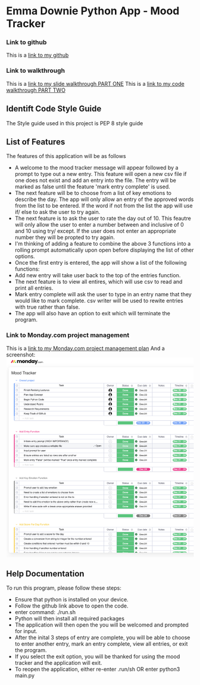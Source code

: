 # Emma Downie Python App - Mood Tracker

### Link to github
This is a [link to my github](https://github.com/Emma-Downie/Mood_Tracker)

### Link to walkthrough
This is a [link to my slide walkthrough PART ONE](https://www.loom.com/share/718a5573363648a6bda1940e92de1165)
This is a [link to my code walkthrough PART TWO](https://www.loom.com/share/95a9b90b0cd240a89608079419211939)

## Identift Code Style Guide
The Style guide used in this project is PEP 8 style guide

## List of Features
The features of this application will be as follows
- A welcome to the mood tracker message will appear followed by a prompt to type out a new entry. This feature will open a new csv file if one does not exist and add an entry into the file. The entry will be marked as false until the feature 'mark entry complete' is used.
- The next feature will be to choose from a list of key emotions to describe the day. The app will only allow an entry of the approved words from the list to be entered. If the word if not from the list the app will use if/ else to ask the user to try again.
- The next feature is to ask the user to rate the day out of 10. This feautre will only allow the user to enter a number between and inclusive of 0 and 10 using try/ except. If the user does not enter an appropriate number they will be propted to try again.
- I'm thinking of adding a feature to combine the above 3 functions into a rolling prompt automatically upon open before displaying the list of other options.
- Once the first entry is entered, the app will show a list of the following functions:
- Add new entry will take user back to the top of the entries function.
- The next feature is to view all entires, which will use csv to read and print all entries.
- Mark entry complete will ask the user to type in an entry name that they would like to mark complete. csv writer will be used to rewite entries with true rather than false.
- The app will also have an option to exit which will terminate the program.

### Link to Monday.com project management
This is a [link to my Monday.com project management plan](https://view.monday.com/1833996549-9c30942194f129b3cbfd75bade20baf3?r=apse2)
And a screenshot:
![Monday.com Screenshot](./images/monday.jpg)

## Help Documentation
To run this program, please follow these steps:
- Ensure that python is installed on your device.
- Follow the github link above to open the code.
- enter command: ./run.sh
- Python will then install all required packages
- The application will then open the you will be welcomed and prompted for input.
- After the inital 3 steps of entry are complete, you will be able to choose to enter another entry, mark an entry complete, view all entries, or exit the program.
- If you select the exit option, you will be thanked for using the mood tracker and the application will exit.
- To reopen the application, either re-enter .run/sh OR enter python3 main.py

